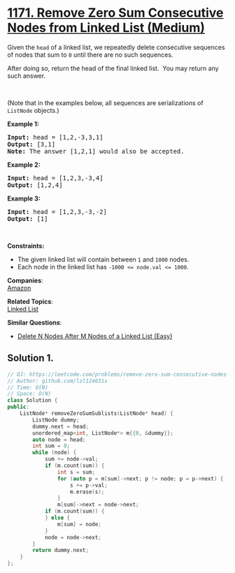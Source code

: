 # [1171. Remove Zero Sum Consecutive Nodes from Linked List (Medium)](https://leetcode.com/problems/remove-zero-sum-consecutive-nodes-from-linked-list/)

<p>Given the <code>head</code> of a linked list, we repeatedly delete consecutive sequences of nodes that sum to <code>0</code> until there are no such sequences.</p>

<p>After doing so, return the head of the final linked list.&nbsp; You may return any such answer.</p>

<p>&nbsp;</p>
<p>(Note that in the examples below, all sequences are serializations of <code>ListNode</code> objects.)</p>

<p><strong>Example 1:</strong></p>

<pre><strong>Input:</strong> head = [1,2,-3,3,1]
<strong>Output:</strong> [3,1]
<strong>Note:</strong> The answer [1,2,1] would also be accepted.
</pre>

<p><strong>Example 2:</strong></p>

<pre><strong>Input:</strong> head = [1,2,3,-3,4]
<strong>Output:</strong> [1,2,4]
</pre>

<p><strong>Example 3:</strong></p>

<pre><strong>Input:</strong> head = [1,2,3,-3,-2]
<strong>Output:</strong> [1]
</pre>

<p>&nbsp;</p>
<p><strong>Constraints:</strong></p>

<ul>
	<li>The given linked list will contain between <code>1</code> and <code>1000</code> nodes.</li>
	<li>Each node in the linked list has <code>-1000 &lt;= node.val &lt;= 1000</code>.</li>
</ul>


**Companies**:  
[Amazon](https://leetcode.com/company/amazon)

**Related Topics**:  
[Linked List](https://leetcode.com/tag/linked-list/)

**Similar Questions**:
* [Delete N Nodes After M Nodes of a Linked List (Easy)](https://leetcode.com/problems/delete-n-nodes-after-m-nodes-of-a-linked-list/)

## Solution 1.

```cpp
// OJ: https://leetcode.com/problems/remove-zero-sum-consecutive-nodes-from-linked-list/
// Author: github.com/lzl124631x
// Time: O(N)
// Space: O(N)
class Solution {
public:
    ListNode* removeZeroSumSublists(ListNode* head) {
        ListNode dummy;
        dummy.next = head;
        unordered_map<int, ListNode*> m{{0, &dummy}};
        auto node = head;
        int sum = 0;
        while (node) {
            sum += node->val;
            if (m.count(sum)) {
                int s = sum;
                for (auto p = m[sum]->next; p != node; p = p->next) {
                    s += p->val;
                    m.erase(s);
                }
                m[sum]->next = node->next;
            if (m.count(sum)) {
            } else {
                m[sum] = node;
            }
            node = node->next;
        }
        return dummy.next;
    }
};
```